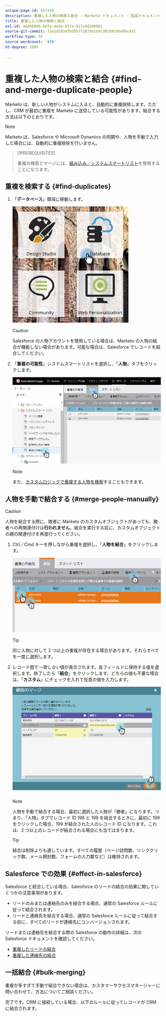 ```yaml
---
unique-page-id: 557339
description: 重複した人物の検索と結合 - Marketo ドキュメント - 製品ドキュメント
title: 重複した人物の検索と結合
exl-id: a6d46096-587a-4e3a-b37a-917c0d2098b1
source-git-commit: 72e1d29347bd5b77107da1e9c30169cb6490c432
workflow-type: ht
source-wordcount: '429'
ht-degree: 100%

---
```


# 重複した人物の検索と結合 {#find-and-merge-duplicate-people}

Marketo は、新しい人物がシステムに入ると、自動的に重複排除します。ただし、CRM が最初に重複を Marketo に送信している可能性があります。結合する方法は以下のとおりです。

>[!NOTE]
>
>Marketo は、Salesforce や Microsoft Dynamics の同期や、人物を手動で入力した場合には、自動的に重複排除を行いません。

>[!PREREQUISITES]
>
>重複の検索とマージには、[組み込み／システムスマートリスト](/help/marketo/product-docs/core-marketo-concepts/smart-lists-and-static-lists/using-smart-lists/use-built-in-system-smart-lists.md)を使用することになります。

## 重複を検索する {#find-duplicates}

1. 「**データベース**」領域に移動します。

   ![](assets/db.png)

   >[!CAUTION]
   >
   >Salesforce の人物アカウントを使用している場合は、Marketo の人物の結合が機能しない場合があります。可能な場合は、Salesforce でレコードを結合してください。

1. 「**重複の可能性**」システムスマートリストを選択し、「**人物**」タブをクリックします。

   ![](assets/two.png)

   >[!NOTE]
   >
   >また、[カスタムロジックで重複する人物を検索](/help/marketo/product-docs/core-marketo-concepts/smart-lists-and-static-lists/managing-people-in-smart-lists/find-duplicate-people-with-custom-logic.md)することもできます。

## 人物を手動で結合する {#merge-people-manually}

>[!CAUTION]
>
>人物を結合する際に、敗者に Marketo のカスタムオブジェクトがあっても、勝者への再関連付けは&#x200B;**行われません**。結合を実行する前に、カスタムオブジェクトの親の関連付けを再度行ってください。

1. Ctrl／Cmd キーを押しながら重複を選択し、「**人物を結合**」をクリックします。

   ![](assets/three.png)

   >[!TIP]
   >
   >同じ人物に対して 2 つ以上の重複が存在する場合があります。それらすべてを一度に選択します。

1. レコード間で&#x200B;_一致しない_&#x200B;値が表示されます。各フィールドに保持する値を選択します。終了したら「**結合**」をクリックします。どちらの値も不要な場合は、「**カスタム**」にチェックを入れて任意の値を入力します。

   ![](assets/four.png)

   >[!NOTE]
   >
   >人物を手動で結合する場合、最初に選択した人物が「勝者」になります。つまり、「人物」タブでレコード ID 198 と 199 を結合するときに、最初に 199 をクリックした場合、199 が結合された人のレコード ID になります。これは、2 つ以上のレコードが結合される場合にも当てはまります。

   >[!TIP]
   >
   >結合は削除よりも適しています。すべての履歴（ページ訪問数、リンククリック数、メール開封数、フォームの入力数など）は維持されます。

## Salesforce での効果 {#effect-in-salesforce}

Salesforce と統合している場合、Salesforce のリードの結合の効果に関していくつかの注意事項があります。

* リードのみまたは連絡先のみを結合する場合、通常の Salesforce ルールに従って結合されます。
* リードと連絡先を結合する場合、通常の Salesforce ルールに従って結合する前に、すべてのリードが連絡先にコンバージョンされます。

リードまたは連絡先を結合する際の Salesforce の動作の詳細は、次の Salesforce ドキュメントを確認してください。

* [重複したリードの結合](https://help.salesforce.com/HTViewHelpDoc?id=leads_merge.htm&amp;language=en_US)
* [重複した連絡先の結合](https://help.salesforce.com/HTViewHelpDoc?id=contacts_merge.htm&amp;language=en_US)

## 一括結合 {#bulk-merging}

重複が多すぎて手動で結合できない場合は、カスタマーサクセスマネージャーに問い合わせて、方法についてご相談ください。

完了です。CRM に接続している場合、以下のルールに従ってレコードが CRM に結合されます。
